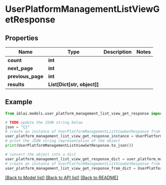 # UserPlatformManagementListViewGetResponse


## Properties

Name | Type | Description | Notes
------------ | ------------- | ------------- | -------------
**count** | **int** |  | 
**next_page** | **int** |  | 
**previous_page** | **int** |  | 
**results** | **List[Dict[str, object]]** |  | 

## Example

```python
from iblai.models.user_platform_management_list_view_get_response import UserPlatformManagementListViewGetResponse

# TODO update the JSON string below
json = "{}"
# create an instance of UserPlatformManagementListViewGetResponse from a JSON string
user_platform_management_list_view_get_response_instance = UserPlatformManagementListViewGetResponse.from_json(json)
# print the JSON string representation of the object
print(UserPlatformManagementListViewGetResponse.to_json())

# convert the object into a dict
user_platform_management_list_view_get_response_dict = user_platform_management_list_view_get_response_instance.to_dict()
# create an instance of UserPlatformManagementListViewGetResponse from a dict
user_platform_management_list_view_get_response_from_dict = UserPlatformManagementListViewGetResponse.from_dict(user_platform_management_list_view_get_response_dict)
```
[[Back to Model list]](../README.md#documentation-for-models) [[Back to API list]](../README.md#documentation-for-api-endpoints) [[Back to README]](../README.md)


